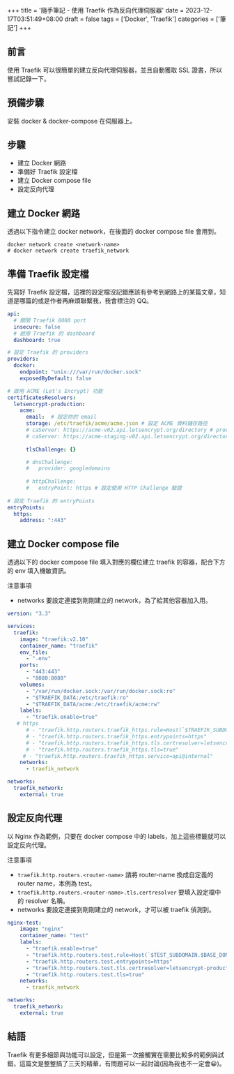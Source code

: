 +++
title = '隨手筆記 - 使用 Traefik 作為反向代理伺服器'
date = 2023-12-17T03:51:49+08:00
draft = false
tags = ['Docker', 'Traefik']
categories = ['筆記']
+++

## 前言

使用 Traefik 可以很簡單的建立反向代理伺服器，並且自動獲取 SSL 證書，所以嘗試記錄一下。

## 預備步驟

安裝 docker & docker-compose 在伺服器上。

## 步驟

- 建立 Docker 網路
- 準備好 Traefik 設定檔
- 建立 Docker compose file
- 設定反向代理

## 建立 Docker 網路

透過以下指令建立 docker network，在後面的 docker compose file 會用到。

```docker
docker network create <network-name>
# docker network create traefik_network
```

## 準備 Traefik 設定檔

先寫好 Traefik 設定檔，這裡的設定檔沒記錯應該有參考到網路上的某篇文章，知道是哪篇的或是作者再麻煩聯繫我，我會標注的 QQ。

```yaml
api:
  # 關閉 Traefik 8080 port
  insecure: false
  # 啟用 Traefik 的 dashboard
  dashboard: true

# 設定 Traefik 的 providers
providers:
  docker:
    endpoint: "unix:///var/run/docker.sock"
    exposedByDefault: false

# 啟用 ACME (Let's Encrypt) 功能
certificatesResolvers:
  letsencrypt-production:
    acme:
      email:  # 設定你的 email
      storage: /etc/traefik/acme/acme.json # 設定 ACME 資料儲存路徑
      # caServer: https://acme-v02.api.letsencrypt.org/directory # production ca server
      # caServer: https://acme-staging-v02.api.letsencrypt.org/directory # test ca server
      
      tlsChallenge: {}

      # dnsChallenge:
      #   provider: googledomains
        
      # httpChallenge:
      #   entryPoint: https # 設定使用 HTTP Challenge 驗證
  
# 設定 Traefik 的 entryPoints
entryPoints:
  https:
    address: ":443"
```

## 建立 Docker compose file

透過以下的 docker compose file 填入對應的欄位建立 traefik 的容器，配合下方的 env 填入機敏資訊。

注意事項

- networks 要設定連接到剛剛建立的 network，為了給其他容器加入用。

```yaml
version: "3.3"

services:
  traefik:
    image: "traefik:v2.10"
    container_name: "traefik"
    env_file:
      - ".env"
    ports:
      - "443:443"
      - "8080:8080"
    volumes:
      - "/var/run/docker.sock:/var/run/docker.sock:ro"
      - "$TRAEFIK_DATA:/etc/traefik:ro"
      - "$TRAEFIK_DATA/acme:/etc/traefik/acme:rw"
    labels:
      - "traefik.enable=true"
   # https
      # - "traefik.http.routers.traefik_https.rule=Host(`$TRAEFIK_SUBDOMAIN.$BASE_DOMAIN`)"
      # - "traefik.http.routers.traefik_https.entrypoints=https"
      # - "traefik.http.routers.traefik_https.tls.certresolver=letsencrypt-production"
      # - "traefik.http.routers.traefik_https.tls=true"
     # - "traefik.http.routers.traefik_https.service=api@internal"
    networks:
      - traefik_network

networks:
  traefik_network:
    external: true
```

## 設定反向代理

以 Nginx 作為範例，只要在 docker compose 中的 labels，加上這些標籤就可以設定反向代理。

注意事項

- `traefik.http.routers.<router-name>` 請將 router-name 換成自定義的 router name，本例為 test。
- `traefik.http.routers.<router-name>.tls.certresolver` 要填入設定檔中的 resolver 名稱。
- networks 要設定連接到剛剛建立的 network，才可以被 traefik 偵測到。

```yaml
nginx-test:
    image: "nginx"
    container_name: "test"
    labels:
      - "traefik.enable=true"
      - "traefik.http.routers.test.rule=Host(`$TEST_SUBDOMAIN.$BASE_DOMAIN`)"
      - "traefik.http.routers.test.entrypoints=https"
      - "traefik.http.routers.test.tls.certresolver=letsencrypt-production"
      - "traefik.http.routers.test.tls=true"
    networks:
      - traefik_network

networks:
  traefik_network:
    external: true
```

## 結語

Traefik 有更多細節與功能可以設定，但是第一次接觸實在需要比較多的範例與試錯，這篇文是整整搞了三天的精華，有問題可以一起討論(因為我也不一定會😀)。

